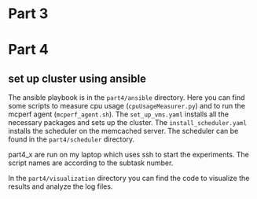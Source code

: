 # Part 3

# Part 4

## set up cluster using ansible

The ansible playbook is in the `part4/ansible` directory.
Here you can find some scripts to measure cpu usage (`cpuUsageMeasurer.py`) and to run the mcperf agent (`mcperf_agent.sh`).
The `set_up_vms.yaml` installs all the necessary packages and sets up the cluster.
The `install_scheduler.yaml` installs the scheduler on the memcached server.
The scheduler can be found in the `part4/scheduler` directory.

part4_x are run on my laptop which uses ssh to start the experiments. The script names are according to the subtask number.

In the `part4/visualization` directory you can find the code to visualize the results and analyze the log files.
